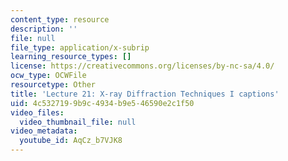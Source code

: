```yaml
---
content_type: resource
description: ''
file: null
file_type: application/x-subrip
learning_resource_types: []
license: https://creativecommons.org/licenses/by-nc-sa/4.0/
ocw_type: OCWFile
resourcetype: Other
title: 'Lecture 21: X-ray Diffraction Techniques I captions'
uid: 4c532719-9b9c-4934-b9e5-46590e2c1f50
video_files:
  video_thumbnail_file: null
video_metadata:
  youtube_id: AqCz_b7VJK8
---
```

